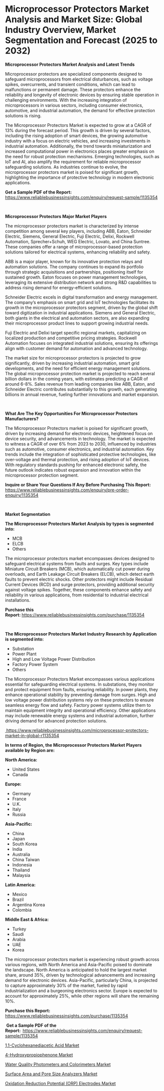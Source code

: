 <p><h1>Microprocessor Protectors Market Analysis and Market Size: Global Industry Overview, Market Segmentation and Forecast (2025 to 2032)</h1></p><p><strong>Microprocessor Protectors Market Analysis and Latest Trends</strong></p>
<p><p>Microprocessor protectors are specialized components designed to safeguard microprocessors from electrical disturbances, such as voltage spikes, overcurrents, and transient conditions, which can lead to malfunctions or permanent damage. These protectors enhance the reliability and longevity of electronic devices by ensuring stable operation in challenging environments. With the increasing integration of microprocessors in various sectors, including consumer electronics, automotive, and industrial automation, the demand for effective protection solutions is rising.</p><p>The Microprocessor Protectors Market is expected to grow at a CAGR of 13% during the forecast period. This growth is driven by several factors, including the rising adoption of smart devices, the growing automotive industry with a focus on electric vehicles, and increasing investments in industrial automation. Additionally, the trend towards miniaturization and increased computational power in electronics places greater emphasis on the need for robust protection mechanisms. Emerging technologies, such as IoT and AI, also amplify the requirement for reliable microprocessor safeguarding solutions. As industries continue to evolve, the microprocessor protectors market is poised for significant growth, highlighting the importance of protective technology in modern electronic applications.</p></p>
<p><strong>Get a Sample PDF of the Report:&nbsp;</strong> <a href="https://www.reliablebusinessinsights.com/enquiry/request-sample/1135354?utm_campaign=1113&utm_medium=2&utm_source=Github&utm_content=ia&utm_term=25032025&utm_id=microprocessor-protectors">https://www.reliablebusinessinsights.com/enquiry/request-sample/1135354</a></p>
<p>&nbsp;</p>
<p><strong>Microprocessor Protectors Major Market Players</strong></p>
<p><p>The microprocessor protectors market is characterized by intense competition among several key players, including ABB, Eaton, Schneider Electric, Siemens, General Electric, Fuji Electric, Delixi, Rockwell Automation, Sprecher+Schuh, WEG Electric, Lovato, and China Suntree. These companies offer a range of microprocessor-based protection solutions tailored for electrical systems, enhancing reliability and safety.</p><p>ABB is a major player, known for its innovative protection relays and automation solutions. The company continues to expand its portfolio through strategic acquisitions and partnerships, positioning itself for sustained growth. Eaton focuses on power management technologies, leveraging its extensive distribution network and strong R&D capabilities to address rising demand for energy-efficient solutions. </p><p>Schneider Electric excels in digital transformation and energy management. The company’s emphasis on smart grid and IoT technologies facilitates its growth in the microprocessor protectors segment, driven by the global shift toward digitization in industrial applications. Siemens and General Electric, both giants in the electrical and automation sectors, are also expanding their microprocessor product lines to support growing industrial needs.</p><p>Fuji Electric and Delixi target specific regional markets, capitalizing on localized production and competitive pricing strategies. Rockwell Automation focuses on integrated industrial solutions, ensuring its offerings align with customer demand for automation and advanced technology.</p><p>The market size for microprocessor protectors is projected to grow significantly, driven by increasing industrial automation, smart grid developments, and the need for efficient energy management solutions. The global microprocessor protection market is projected to reach several billion dollars in the coming years, with estimates predicting a CAGR of around 6-8%. Sales revenue from leading companies like ABB, Eaton, and Schneider Electric contributes substantially to this growth, each generating billions in annual revenue, fueling further innovations and market expansion.</p></p>
<p>&nbsp;</p>
<p><strong>What Are The Key Opportunities For Microprocessor Protectors Manufacturers?</strong></p>
<p><p>The Microprocessor Protectors market is poised for significant growth, driven by increasing demand for electronic devices, heightened focus on device security, and advancements in technology. The market is expected to witness a CAGR of over 6% from 2023 to 2030, influenced by industries such as automotive, consumer electronics, and industrial automation. Key trends include the integration of sophisticated protective technologies, like over-voltage and thermal protection, and rising adoption of IoT devices. With regulatory standards pushing for enhanced electronic safety, the future outlook indicates robust expansion and innovation within the microprocessor protection segment.</p></p>
<p><strong>Inquire or Share Your Questions If Any Before Purchasing This Report:</strong> <a href="https://www.reliablebusinessinsights.com/enquiry/pre-order-enquiry/1135354?utm_campaign=1113&utm_medium=2&utm_source=Github&utm_content=ia&utm_term=25032025&utm_id=microprocessor-protectors">https://www.reliablebusinessinsights.com/enquiry/pre-order-enquiry/1135354</a></p>
<p>&nbsp;</p>
<p><strong>Market Segmentation</strong></p>
<p><strong>The Microprocessor Protectors Market Analysis by types is segmented into:</strong></p>
<p><ul><li>MCB</li><li>ELCB</li><li>Others</li></ul></p>
<p><p>The microprocessor protectors market encompasses devices designed to safeguard electrical systems from faults and surges. Key types include Miniature Circuit Breakers (MCB), which automatically cut power during overloads, and Earth Leakage Circuit Breakers (ELCB), which detect earth faults to prevent electric shocks. Other protectors might include Residual Current Devices (RCD) and surge protectors, providing additional security against voltage spikes. Together, these components enhance safety and reliability in various applications, from residential to industrial electrical installations.</p></p>
<p><strong>Purchase this Report:&nbsp;</strong><a href="https://www.reliablebusinessinsights.com/purchase/1135354?utm_campaign=1113&utm_medium=2&utm_source=Github&utm_content=ia&utm_term=25032025&utm_id=microprocessor-protectors">https://www.reliablebusinessinsights.com/purchase/1135354</a></p>
<p>&nbsp;</p>
<p><strong>The Microprocessor Protectors Market Industry Research by Application is segmented into:</strong></p>
<p><ul><li>Substation</li><li>Power Plant</li><li>High and Low Voltage Power Distribution</li><li>Factory Power System</li><li>Others</li></ul></p>
<p><p>The Microprocessor Protectors Market encompasses various applications essential for safeguarding electrical systems. In substations, they monitor and protect equipment from faults, ensuring reliability. In power plants, they enhance operational stability by preventing damage from surges. High and low voltage power distribution systems rely on these protectors to ensure seamless energy flow and safety. Factory power systems utilize them to maintain equipment integrity and operational efficiency. Other applications may include renewable energy systems and industrial automation, further driving demand for advanced protection solutions.</p></p>
<p><a href="https://www.reliablebusinessinsights.com/microprocessor-protectors-market-in-global-r1135354?utm_campaign=1113&utm_medium=2&utm_source=Github&utm_content=ia&utm_term=25032025&utm_id=microprocessor-protectors">&nbsp;https://www.reliablebusinessinsights.com/microprocessor-protectors-market-in-global-r1135354</a></p>
<p><strong>In terms of Region, the Microprocessor Protectors Market Players available by Region are:</strong></p>
<p>
    <p> <strong> North America: </strong>
        <ul>
            <li>United States</li>
            <li>Canada</li>
        </ul>
        </p> 
    <p> <strong> Europe: </strong>
        <ul>
            <li>Germany</li>
            <li>France</li>
            <li>U.K.</li>
            <li>Italy</li>
            <li>Russia</li>
        </ul>
        </p> 
    <p> <strong> Asia-Pacific: </strong>
        <ul>
            <li>China</li>
            <li>Japan</li>
            <li>South Korea</li>
            <li>India</li>
            <li>Australia</li>
            <li>China Taiwan</li>
            <li>Indonesia</li>
            <li>Thailand</li>
            <li>Malaysia</li>
        </ul>
        </p> 
    <p> <strong> Latin America: </strong>
        <ul>
            <li>Mexico</li>
            <li>Brazil</li>
            <li>Argentina Korea</li>
            <li>Colombia</li>
        </ul>
        </p> 
    <p> <strong> Middle East & Africa: </strong>
        <ul>
            <li>Turkey</li>
            <li>Saudi</li>
            <li>Arabia</li>
            <li>UAE</li>
            <li>Korea</li>
        </ul>
    </p>
    </p>
<p><p>The microprocessor protectors market is experiencing robust growth across various regions, with North America and Asia-Pacific poised to dominate the landscape. North America is anticipated to hold the largest market share, around 35%, driven by technological advancements and increasing demand for electronic devices. Asia-Pacific, particularly China, is projected to capture approximately 30% of the market, fueled by rapid industrialization and a burgeoning electronics sector. Europe is expected to account for approximately 25%, while other regions will share the remaining 10%.</p></p>
<p><strong>Purchase this Report: </strong><a href="https://www.reliablebusinessinsights.com/purchase/1135354?utm_campaign=1113&utm_medium=2&utm_source=Github&utm_content=ia&utm_term=25032025&utm_id=microprocessor-protectors">https://www.reliablebusinessinsights.com/purchase/1135354</a></p>
<p>&nbsp;<strong>Get a Sample PDF of the Report:&nbsp;&nbsp;</strong><a href="https://www.reliablebusinessinsights.com/enquiry/request-sample/1135354?utm_campaign=1113&utm_medium=2&utm_source=Github&utm_content=ia&utm_term=25032025&utm_id=microprocessor-protectors">https://www.reliablebusinessinsights.com/enquiry/request-sample/1135354</a></p>
<p><strong></strong></p>
<p><p><a href="https://github.com/guyotkiferhi/Market-Research-Report-List-1/blob/main/11-cyclohexanediacetic-acid-market.md?utm_campaign=1113&utm_medium=2&utm_source=Github&utm_content=ia&utm_term=25032025&utm_id=microprocessor-protectors">1,1-Cyclohexanediacetic Acid Market</a></p><p><a href="https://github.com/naomaroaoonv/Market-Research-Report-List-1/blob/main/4-hydroxypropiophenone-market.md?utm_campaign=1113&utm_medium=2&utm_source=Github&utm_content=ia&utm_term=25032025&utm_id=microprocessor-protectors">4-Hydroxypropiophenone Market</a></p><p><a href="https://github.com/prantoblouin/Market-Research-Report-List-1/blob/main/water-quality-photometers-and-colorimeters-market.md?utm_campaign=1113&utm_medium=2&utm_source=Github&utm_content=ia&utm_term=25032025&utm_id=microprocessor-protectors">Water Quality Photometers and Colorimeters Market</a></p><p><a href="https://github.com/karydacamu/Market-Research-Report-List-1/blob/main/surface-area-and-pore-size-analyzers-market.md?utm_campaign=1113&utm_medium=2&utm_source=Github&utm_content=ia&utm_term=25032025&utm_id=microprocessor-protectors">Surface Area and Pore Size Analyzers Market</a></p><p><a href="https://github.com/iyachikareva/Market-Research-Report-List-1/blob/main/oxidation-reduction-potential-orp-electrodes-market.md?utm_campaign=1113&utm_medium=2&utm_source=Github&utm_content=ia&utm_term=25032025&utm_id=microprocessor-protectors">Oxidation Reduction Potential (ORP) Electrodes Market</a></p></p>